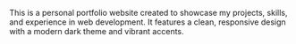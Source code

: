 This is a personal portfolio website created to showcase my projects, skills, and experience in web development. It features a clean, responsive design with a modern dark theme and vibrant accents.
